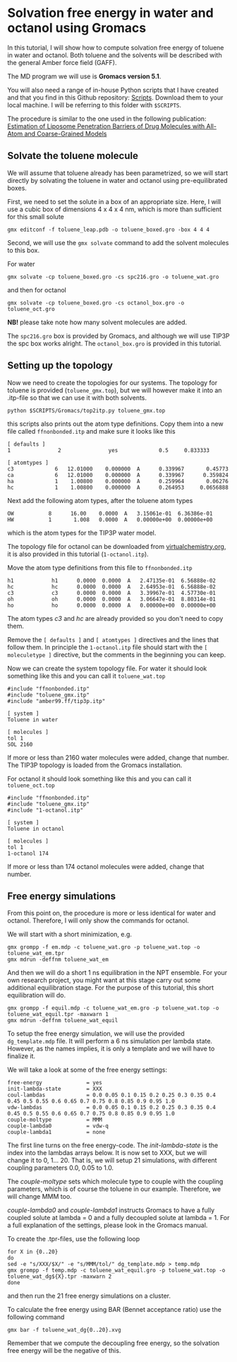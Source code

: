 # Solvation free energy in water and octanol using Gromacs

In this tutorial, I will show how to compute solvation free energy of toluene in water and octanol. Both toluene and the solvents will be described with the general Amber force field (GAFF).

The MD program we will use is **Gromacs version 5.1**.

You will also need a range of in-house Python scripts that I have created and that you find in this Github repository: [Scripts](http://www.github.com/sgenheden/scripts). Download them to your local machine. I will be referring to this folder with `$SCRIPTS`.  


The procedure is similar to the one used in the following publication:
    [Estimation of Liposome Penetration Barriers of Drug Molecules with All-Atom and Coarse-Grained Models](http://dx.doi.org/10.1021/acs.jctc.6b00557)

## Solvate the toluene molecule

We will assume that toluene already has been parametrized, so we will start directly by solvating the toluene in water and octanol using pre-equilibrated boxes.

First, we need to set the solute in a box of an appropriate size. Here, I will use a cubic box of dimensions 4 x 4 x 4 nm, which is more than sufficient for this small solute

    gmx editconf -f toluene_leap.pdb -o toluene_boxed.gro -box 4 4 4

Second, we will use the `gmx solvate` command to add the solvent molecules to this box.

For water

    gmx solvate -cp toluene_boxed.gro -cs spc216.gro -o toluene_wat.gro

and then for octanol

    gmx solvate -cp toluene_boxed.gro -cs octanol_box.gro -o toluene_oct.gro    

**NB!** please take note how many solvent molecules are added.

The `spc216.gro` box is provided by Gromacs, and although we will use TIP3P the spc box works alright. The `octanol_box.gro` is provided in this tutorial.

## Setting up the topology

Now we need to create the topologies for our systems. The topology for toluene is provided (`toluene_gmx.top`),
but we will however make it into an .itp-file so that we can use it with both solvents.

    python $SCRIPTS/Gromacs/top2itp.py toluene_gmx.top

this scripts also prints out the atom type definitions. Copy them into a new file called `ffnonbonded.itp` and make sure it looks like this

    [ defaults ]    
    1               2               yes             0.5     0.833333

    [ atomtypes ]
    c3             6   12.01000    0.000000  A      0.339967       0.45773
    ca             6   12.01000    0.000000  A      0.339967      0.359824
    ha             1    1.00800    0.000000  A      0.259964       0.06276
    hc             1    1.00800    0.000000  A      0.264953     0.0656888

Next add the following atom types, after the toluene atom types

    OW           8      16.00    0.0000  A   3.15061e-01  6.36386e-01   
    HW           1       1.008   0.0000  A   0.00000e+00  0.00000e+00

which is the atom types for the TIP3P water model.

The topology file for octanol can be downloaded from [virtualchemistry.org](http://virtualchemistry.org/), it is also provided in this tutorial (`1-octanol.itp`).

Move the atom type definitions from this file to `ffnonbonded.itp`

    h1            h1      0.0000  0.0000  A   2.47135e-01  6.56888e-02
    hc            hc      0.0000  0.0000  A   2.64953e-01  6.56888e-02
    c3            c3      0.0000  0.0000  A   3.39967e-01  4.57730e-01
    oh            oh      0.0000  0.0000  A   3.06647e-01  8.80314e-01
    ho            ho      0.0000  0.0000  A   0.00000e+00  0.00000e+00

The atom types *c3* and *hc* are already provided so you don't need to copy them.

Remove the `[ defaults ]` and `[ atomtypes ]` directives and the lines that follow them. In principle the `1-octanol.itp` file should start with the `[ moleculetype ]` directive, but the comments in the beginning you can keep.

Now we can create the system topology file. For water it should look something like this and you can call it `toluene_wat.top`

    #include "ffnonbonded.itp"
    #include "toluene_gmx.itp"
    #include "amber99.ff/tip3p.itp"

    [ system ]
    Toluene in water

    [ molecules ]
    tol 1
    SOL 2160

If more or less than 2160 water molecules were added, change that number. The TIP3P topology is loaded from the Gromacs installation.

For octanol it should look something like this and you can call it `toluene_oct.top`

    #include "ffnonbonded.itp"
    #include "toluene_gmx.itp"
    #include "1-octanol.itp"

    [ system ]
    Toluene in octanol

    [ molecules ]
    tol 1
    1-octanol 174

If more or less than 174 octanol molecules were added, change that number.

## Free energy simulations

From this point on, the procedure is more or less identical for water and octanol. Therefore, I will only show the commands for octanol.

We will start with a short minimization, e.g.

    gmx grompp -f em.mdp -c toluene_wat.gro -p toluene_wat.top -o toluene_wat_em.tpr
    gmx mdrun -deffnm toluene_wat_em

And then we will do a short 1 ns equilibration in the NPT ensemble. For your own research project, you might want at this stage carry out some additional equilibration stage. For the purpose of this tutorial, this short equilibration will do.

    gmx grompp -f equil.mdp -c toluene_wat_em.gro -p toluene_wat.top -o toluene_wat_equil.tpr -maxwarn 1
    gmx mdrun -deffnm toluene_wat_equil

To setup the free energy simulation, we will use the provided `dg_template.mdp` file. It will perform a 6 ns simulation per lambda state.  However, as the names implies, it is only a template and we will have to finalize it.

We will take a look at some of the free energy settings:

    free-energy              = yes
    init-lambda-state        = XXX
    coul-lambdas             = 0.0 0.05 0.1 0.15 0.2 0.25 0.3 0.35 0.4 0.45 0.5 0.55 0.6 0.65 0.7 0.75 0.8 0.85 0.9 0.95 1.0
    vdw-lambdas              = 0.0 0.05 0.1 0.15 0.2 0.25 0.3 0.35 0.4 0.45 0.5 0.55 0.6 0.65 0.7 0.75 0.8 0.85 0.9 0.95 1.0
    couple-moltype           = MMM
    couple-lambda0           = vdw-q
    couple-lambda1           = none

The first line turns on the free energy-code. The _init-lambda-state_ is the index into the lambdas arrays below. It is now set to XXX, but we will change it to 0, 1... 20. That is, we will setup 21 simulations, with different coupling parameters 0.0, 0.05 to 1.0.

The _couple-moltype_ sets which molecule type to couple with the coupling parameters, which is of course the toluene in our example. Therefore, we will change MMM too.

_couple-lambda0_ and _couple-lambda1_ instructs Gromacs to have a fully coupled solute at lambda = 0 and a fully decoupled solute at lambda = 1. For a full explanation of the settings, please look in the Gromacs manual.

To create the .tpr-files, use the following loop

    for X in {0..20}
    do
    sed -e "s/XXX/$X/" -e "s/MMM/tol/" dg_template.mdp > temp.mdp
    gmx grompp -f temp.mdp -c toluene_wat_equil.gro -p toluene_wat.top -o toluene_wat_dg${X}.tpr -maxwarn 2
    done

and then run the 21 free energy simulations on a cluster.

To calculate the free energy using BAR (Bennet acceptance ratio) use the following command

    gmx bar -f toluene_wat_dg{0..20}.xvg

Remember that we compute the decoupling free energy, so the solvation free energy will be the negative of this.
